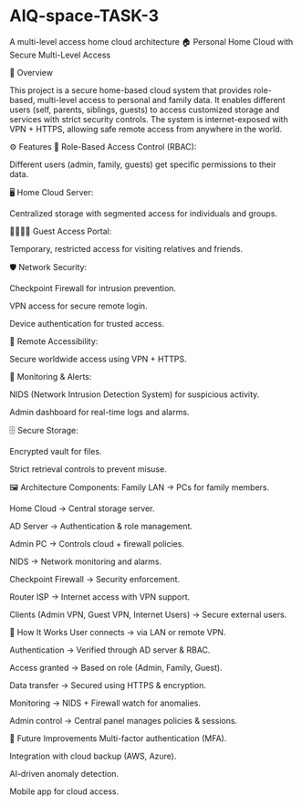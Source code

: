 # AIQ-space-TASK-3
A multi-level access home cloud architecture 
🏠 Personal Home Cloud with Secure Multi-Level Access


📌 Overview


This project is a secure home-based cloud system that provides role-based, multi-level access to personal and family data. It enables different users (self, parents, siblings, guests) to access customized storage and services with strict security controls. The system is internet-exposed with VPN + HTTPS, allowing safe remote access from anywhere in the world.



⚙️ Features
🔐 Role-Based Access Control (RBAC):

Different users (admin, family, guests) get specific permissions to their data.

🖥️ Home Cloud Server:

Centralized storage with segmented access for individuals and groups.

👨‍👩‍👧‍👦 Guest Access Portal:

Temporary, restricted access for visiting relatives and friends.

🛡️ Network Security:

Checkpoint Firewall for intrusion prevention.

VPN access for secure remote login.

Device authentication for trusted access.

📡 Remote Accessibility:

Secure worldwide access using VPN + HTTPS.

🔎 Monitoring & Alerts:

NIDS (Network Intrusion Detection System) for suspicious activity.

Admin dashboard for real-time logs and alarms.

🗄️ Secure Storage:

Encrypted vault for files.

Strict retrieval controls to prevent misuse.



🖼️ Architecture
Components:
Family LAN → PCs for family members.

Home Cloud → Central storage server.

AD Server → Authentication & role management.

Admin PC → Controls cloud + firewall policies.

NIDS → Network monitoring and alarms.

Checkpoint Firewall → Security enforcement.

Router ISP → Internet access with VPN support.

Clients (Admin VPN, Guest VPN, Internet Users) → Secure external users.



🚀 How It Works
User connects → via LAN or remote VPN.

Authentication → Verified through AD server & RBAC.

Access granted → Based on role (Admin, Family, Guest).

Data transfer → Secured using HTTPS & encryption.

Monitoring → NIDS + Firewall watch for anomalies.

Admin control → Central panel manages policies & sessions.



🔧 Future Improvements
Multi-factor authentication (MFA).

Integration with cloud backup (AWS, Azure).

AI-driven anomaly detection.

Mobile app for cloud access.
